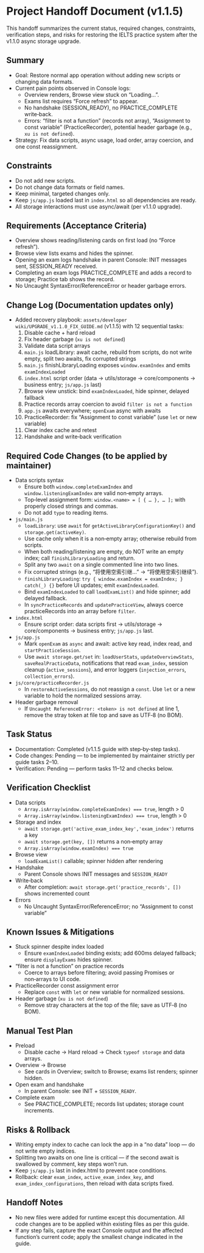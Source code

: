 # Project Handoff Document (v1.1.5)

This handoff summarizes the current status, required changes, constraints, verification steps, and risks for restoring the IELTS practice system after the v1.1.0 async storage upgrade.

## Summary
- Goal: Restore normal app operation without adding new scripts or changing data formats.
- Current pain points observed in Console logs:
  - Overview renders, Browse view stuck on “Loading…”.
  - Exams list requires “Force refresh” to appear.
  - No handshake (SESSION_READY), no PRACTICE_COMPLETE write‑back.
  - Errors: “filter is not a function” (records not array), “Assignment to const variable” (PracticeRecorder), potential header garbage (e.g., `xu is not defined`).
- Strategy: Fix data scripts, async usage, load order, array coercion, and one const reassignment.

## Constraints
- Do not add new scripts.
- Do not change data formats or field names.
- Keep minimal, targeted changes only.
- Keep `js/app.js` loaded last in `index.html` so all dependencies are ready.
- All storage interactions must use async/await (per v1.1.0 upgrade).

## Requirements (Acceptance Criteria)
- Overview shows reading/listening cards on first load (no “Force refresh”).
- Browse view lists exams and hides the spinner.
- Opening an exam logs handshake in parent Console: INIT messages sent, SESSION_READY received.
- Completing an exam logs PRACTICE_COMPLETE and adds a record to storage; Practice tab shows the record.
- No Uncaught SyntaxError/ReferenceError or header garbage errors.

## Change Log (Documentation updates only)
- Added recovery playbook: `assets/developer wiki/UPGRADE_v1.1.0_FIX_GUIDE.md` (v1.1.5) with 12 sequential tasks:
  1) Disable cache + hard reload
  2) Fix header garbage (`xu is not defined`)
  3) Validate data script arrays
  4) `main.js` loadLibrary: await cache, rebuild from scripts, do not write empty, split two awaits, fix corrupted strings
  5) `main.js` finishLibraryLoading exposes `window.examIndex` and emits `examIndexLoaded`
  6) `index.html` script order (data → utils/storage → core/components → business entry; `js/app.js` last)
  7) Browse view unstick: bind `examIndexLoaded`, hide spinner, delayed fallback
  8) Practice records array coercion to avoid `filter is not a function`
  9) `app.js` awaits everywhere; `openExam` async with awaits
  10) PracticeRecorder: fix “Assignment to const variable” (use `let` or new variable)
  11) Clear index cache and retest
  12) Handshake and write‑back verification

## Required Code Changes (to be applied by maintainer)
- Data scripts syntax
  - Ensure both `window.completeExamIndex` and `window.listeningExamIndex` are valid non‑empty arrays.
  - Top‑level assignment form: `window.<name> = [ { … }, … ];` with properly closed strings and commas.
  - Do not add `type` to reading items.
- `js/main.js`
  - `loadLibrary`: use `await` for `getActiveLibraryConfigurationKey()` and `storage.get(activeKey)`.
  - Use cache only when it is a non‑empty array; otherwise rebuild from scripts.
  - When both reading/listening are empty, do NOT write an empty index; call `finishLibraryLoading` and return.
  - Split any two `await` on a single commented line into two lines.
  - Fix corrupted strings (e.g., “将使用空索引继…” → “将使用空索引继续”).
  - `finishLibraryLoading`: `try { window.examIndex = examIndex; } catch(_) {}` before UI updates; emit `examIndexLoaded`.
  - Bind `examIndexLoaded` to call `loadExamList()` and hide spinner; add delayed fallback.
  - In `syncPracticeRecords` and `updatePracticeView`, always coerce practiceRecords into an array before `filter`.
- `index.html`
  - Ensure script order: data scripts first → utils/storage → core/components → business entry; `js/app.js` last.
- `js/app.js`
  - Mark `openExam` as `async` and await: active key read, index read, and `startPracticeSession`.
  - Use `await storage.get/set` in: `loadUserStats`, `updateOverviewStats`, `saveRealPracticeData`, notifications that read `exam_index`, session cleanup (`active_sessions`), and error loggers (`injection_errors`, `collection_errors`).
- `js/core/practiceRecorder.js`
  - In `restoreActiveSessions`, do not reassign a `const`. Use `let` or a new variable to hold the normalized sessions array.
- Header garbage removal
  - If `Uncaught ReferenceError: <token> is not defined` at line 1, remove the stray token at file top and save as UTF‑8 (no BOM).

## Task Status
- Documentation: Completed (v1.1.5 guide with step‑by‑step tasks).
- Code changes: Pending — to be implemented by maintainer strictly per guide tasks 2–10.
- Verification: Pending — perform tasks 11–12 and checks below.

## Verification Checklist
- Data scripts
  - `Array.isArray(window.completeExamIndex) === true`, length > 0
  - `Array.isArray(window.listeningExamIndex) === true`, length > 0
- Storage and index
  - `await storage.get('active_exam_index_key','exam_index')` returns a key
  - `await storage.get(key, [])` returns a non‑empty array
  - `Array.isArray(window.examIndex) === true`
- Browse view
  - `loadExamList()` callable; spinner hidden after rendering
- Handshake
  - Parent Console shows INIT messages and `SESSION_READY`
- Write‑back
  - After completion: `await storage.get('practice_records', [])` shows incremented count
- Errors
  - No Uncaught SyntaxError/ReferenceError; no “Assignment to const variable”

## Known Issues & Mitigations
- Stuck spinner despite index loaded
  - Ensure `examIndexLoaded` binding exists; add 600ms delayed fallback; ensure `displayExams` hides spinner.
- “filter is not a function” on practice records
  - Coerce to arrays before filtering; avoid passing Promises or non‑arrays to UI code.
- PracticeRecorder const assignment error
  - Replace `const` with `let` or new variable for normalized sessions.
- Header garbage (`xu is not defined`)
  - Remove stray characters at the top of the file; save as UTF‑8 (no BOM).

## Manual Test Plan
- Preload
  - Disable cache → Hard reload → Check `typeof storage` and data arrays.
- Overview → Browse
  - See cards in Overview; switch to Browse; exams list renders; spinner hidden.
- Open exam and handshake
  - In parent Console: see INIT + `SESSION_READY`.
- Complete exam
  - See PRACTICE_COMPLETE; records list updates; storage count increments.

## Risks & Rollback
- Writing empty index to cache can lock the app in a “no data” loop — do not write empty indices.
- Splitting two awaits on one line is critical — if the second await is swallowed by comment, key steps won’t run.
- Keep `js/app.js` last in index.html to prevent race conditions.
- Rollback: clear `exam_index`, `active_exam_index_key`, and `exam_index_configurations`, then reload with data scripts fixed.

## Handoff Notes
- No new files were added for runtime except this documentation. All code changes are to be applied within existing files as per this guide.
- If any step fails, capture the exact Console output and the affected function’s current code; apply the smallest change indicated in the guide.

